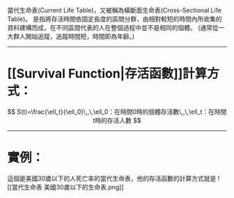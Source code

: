 當代生命表(Current Life Table)，又被稱為橫斷面生命表(Cross-Sectional Life Table)。
是指將存活時間依固定長度的區間分群，由相對較短的時間內所收集的資料建構而成，在不同區間代表的人在整個過程中並不是相同的個體。 (通常從一大群人開始追蹤，追蹤時間短，時間即為年齡。)
- - -
# [[Survival Function|存活函數]]計算方式：
$$
S(t)=\frac{\ell_t}{\ell_0}\,,\,\ell_0：在時間0時的個體存活數\,,\,\ell_t：在時間t時的存活人數
$$
- - -
# 實例：
這個是美國30歲以下的人死亡率的當代生命表，他的存活函數的計算方式就是
![[當代生命表 美國30歲以下的生命表.png]]